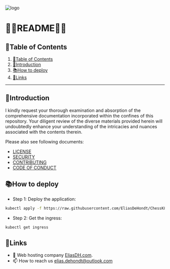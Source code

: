 ![logo](https://eliasdh.com/assets/media/images/logo-github.png)
# 💙🤍README🤍💙

## 📘Table of Contents

1. [📘Table of Contents](#📘table-of-contents)
2. [🖖Introduction](#🖖introduction)
3. [📚How to deploy](#📚how-to-deploy)
4. [🔗Links](#🔗links)

---

## 🖖Introduction

I kindly request your thorough examination and absorption of the comprehensive documentation incorporated within the confines of this repository. Your diligent review of the diverse materials provided herein will undoubtedly enhance your understanding of the intricacies and nuances associated with the contents therein.

Please also see following documents:
- [LICENSE](LICENSE.md)
- [SECURITY](SECURITY.md)
- [CONTRIBUTING](CONTRIBUTING.md)
- [CODE OF CONDUCT](CODE-OF-CONDUCT.md)

## 📚How to deploy

- Step 1: Deploy the application:
```bash
kubectl apply -f https://raw.githubusercontent.com/EliasDeHondt/ChessK8s/refs/heads/main/Kubernetes/ChessK8s.yaml
```

- Step 2: Get the ingress:
```bash
kubectl get ingress
```

## 🔗Links
- 👯 Web hosting company [EliasDH.com](https://eliasdh.com).
- 📫 How to reach us elias.dehondt@outlook.com